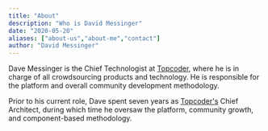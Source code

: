 ```yaml
---
title: "About"
description: "Who is David Messinger"
date: "2020-05-20"
aliases: ["about-us","about-me","contact"]
author: "David Messinger"
---
```


Dave Messinger is the Chief Technologist at [Topcoder](https://www.topcoder.com), where he is in charge of all crowdsourcing products and technology. He is responsible for the platform and overall community development methodology.

Prior to his current role, Dave spent seven years as [Topcoder's](https://www.topcoder.com) Chief Architect, during which time he oversaw the platform, community growth, and component-based methodology.
